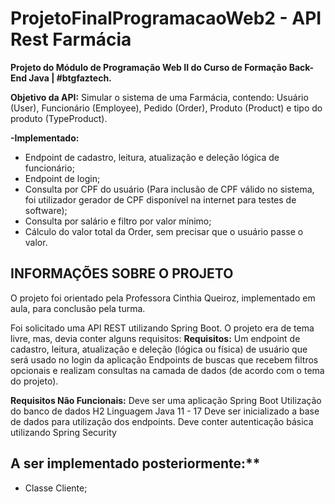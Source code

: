 # ProjetoFinalProgramacaoWeb2 - API Rest Farmácia

**Projeto do Módulo de Programação Web II do Curso de Formação Back-End Java | #btgfaztech.**

**Objetivo da API:** Simular o sistema de uma Farmácia, contendo: Usuário (User), Funcionário (Employee), Pedido (Order), Produto (Product) e tipo do produto (TypeProduct).

**-Implementado:**
 - Endpoint de cadastro, leitura, atualização e deleção lógica de funcionário;
 - Endpoint de login;
 - Consulta por CPF do usuário (Para inclusão de CPF válido no sistema, foi utilizador gerador de CPF disponível na internet para testes de software);
 - Consulta por salário e filtro por valor mínimo;
 - Cálculo do valor total da Order, sem precisar que o usuário passe o valor.


## INFORMAÇÕES SOBRE O PROJETO
O projeto foi orientado pela Professora Cinthia Queiroz, implementado em aula, para conclusão pela turma.

Foi solicitado uma API REST utilizando Spring Boot. O projeto era de tema livre, mas, devia conter alguns requisitos:
**Requisitos:**
Um endpoint de cadastro, leitura, atualização e deleção (lógica ou física) de usuário que será usado no login da aplicação
Endpoints de buscas que recebem filtros opcionais e realizam consultas na camada de dados (de acordo com o tema do projeto).

**Requisitos Não Funcionais:**
Deve ser uma aplicação Spring Boot
Utilização do banco de dados H2
Linguagem Java 11 - 17
Deve ser inicializado a base de dados para utilização dos endpoints.
Deve conter autenticação básica utilizando Spring Security


## A ser implementado posteriormente:**
- Classe Cliente;
